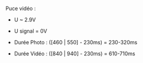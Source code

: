 Puce vidéo :
* U ~ 2.9V
* U signal = 0V

* Durée Photo : ([460 | 550] - 230ms) = 230-320ms
* Durée Vidéo : ([840 | 940] - 230ms) = 610-710ms

